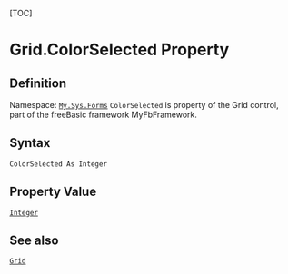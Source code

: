 [TOC]
# Grid.ColorSelected Property

## Definition
Namespace: [`My.Sys.Forms`](My.Sys.Forms.md)
`ColorSelected` is property of the Grid control, part of the freeBasic framework MyFbFramework.
## Syntax
```freeBasic
ColorSelected As Integer
```
## Property Value
[`Integer`]("https://www.freebasic.net/wiki/KeyPgInteger")
## See also
[`Grid`](Grid.md)
